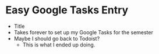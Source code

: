 # Easy Google Tasks Entry

- Title
- Takes forever to set up my Google Tasks for the semester
- Maybe I should go back to Todoist?
	- This is what I ended up doing.
